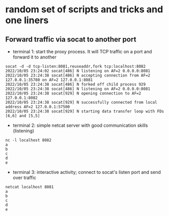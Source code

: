 # random set of scripts and tricks and one liners

## Forward traffic via socat to another port
- terminal 1: start the proxy process. It will TCP traffic on a port and forward it to another
```
socat -d -d tcp-listen:8081,reuseaddr,fork tcp:localhost:8082
2022/10/05 23:24:02 socat[486] N listening on AF=2 0.0.0.0:8081
2022/10/05 23:24:38 socat[486] N accepting connection from AF=2 127.0.0.1:35780 on AF=2 127.0.0.1:8081
2022/10/05 23:24:38 socat[486] N forked off child process 929
2022/10/05 23:24:38 socat[486] N listening on AF=2 0.0.0.0:8081
2022/10/05 23:24:38 socat[929] N opening connection to AF=2 127.0.0.1:8082
2022/10/05 23:24:38 socat[929] N successfully connected from local address AF=2 127.0.0.1:57500
2022/10/05 23:24:38 socat[929] N starting data transfer loop with FDs [6,6] and [5,5]
```
- terminal 2: simple netcat server with good communication skills (listening)
```
nc -l localhost 8082
a
b
c
d
e
```
- terminal 3: interactive activity; connect to socat's listen port and send over traffic
```
netcat localhost 8081
a
b
c
d
e
```
